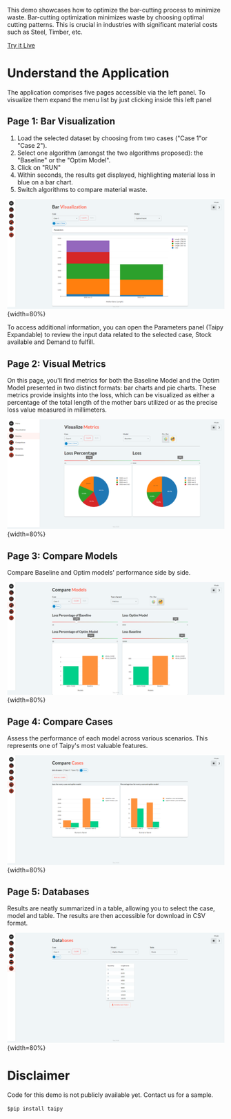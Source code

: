 This demo showcases how to optimize the bar-cutting process 
to minimize waste. Bar-cutting optimization minimizes waste 
by choosing optimal cutting patterns. This is crucial in industries 
with significant material costs such as Steel, Timber, etc.

[Try it Live](https://bar-cutting.taipy.cloud/Databases)

# Understand the Application
The application comprises five pages accessible via the left panel. 
To visualize them expand the menu list by just clicking inside this left panel

## Page 1: Bar Visualization

1. Load the selected dataset by choosing from two cases ("Case 1"or "Case 2").
2. Select one algorithm (amongst the two algorithms proposed): the "Baseline" or the "Optim Model". 
3. Click on "RUN"
4. Within seconds, the results get displayed, highlighting material loss in blue on a bar chart.
5. Switch algorithms to compare material waste.


![Bar Cutting Visualization](images/bar-cutting-bar-Visualization.png){width=80%}

To access additional information, you can open the Parameters panel 
(Taipy Expandable) to review the input data related to the selected 
case, Stock available and Demand to fulfill.


## Page 2: Visual Metrics
On this page, you'll find metrics for both the Baseline Model and 
the Optim Model presented in two distinct formats: bar charts and pie 
charts. These metrics provide insights into the loss, which can be 
visualized as either a percentage of the total length of the mother 
bars utilized or as the precise loss value measured in millimeters.


![Bar Cutting Metrics](images/bar-cutting-Metrics.png){width=80%}

## Page 3: Compare Models
Compare Baseline and Optim models' performance side by side.

![Bar Cutting comparison](images/bar-cutting-model-comparison.png){width=80%}


## Page 4: Compare Cases
Assess the performance of each model across various scenarios. 
This represents one of Taipy's most valuable features.


![Bar Cutting Comparison](images/bar-cutting-compare-cases.png){width=80%}

## Page 5: Databases
Results are neatly summarized in a table, allowing you to select the case, 
model and table. The results are then accessible for download in CSV format.


![Bar Cutting Databases](images/bar-cutting-databases.png){width=80%}



# Disclaimer
Code for this demo is not publicly available yet. Contact us for a sample.


```$pip install taipy```
